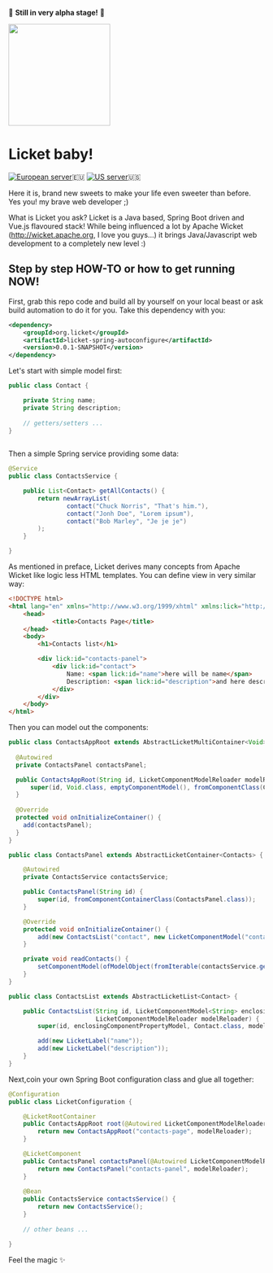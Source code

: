 :construction: **Still in very alpha stage!** :construction:
 
<img width="200" src="https://raw.githubusercontent.com/activey/licket/master/licket.png"></img>

# Licket baby!
[![European server](http://heroku-badge.herokuapp.com/?app=licket-demo-eu&style=flat&svg=1)](https://licket-demo-eu.herokuapp.com/):eu:
[![US server](http://heroku-badge.herokuapp.com/?app=licket-demo&style=flat&svg=1)](https://licket-demo.herokuapp.com/):us:

Here it is, brand new sweets to make your life even sweeter than before. Yes you! my brave web developer ;)

What is Licket you ask? Licket is a Java based, Spring Boot driven and Vue.js flavoured stack!
While being influenced a lot by Apache Wicket (http://wicket.apache.org, I love you guys...) it brings Java/Javascript web development to a completely new level :)

## Step by step HOW-TO or how to get running NOW!

First, grab this repo code and build all by yourself on your local beast or ask build automation to do it for you.
Take this dependency with you:

```xml
<dependency>
    <groupId>org.licket</groupId>
    <artifactId>licket-spring-autoconfigure</artifactId>
    <version>0.0.1-SNAPSHOT</version>
</dependency>
```

Let's start with simple model first:

```java
public class Contact {

    private String name;
    private String description;
    
    // getters/setters ...
}
    
```

Then a simple Spring service providing some data:

```java
@Service
public class ContactsService {

    public List<Contact> getAllContacts() {
        return newArrayList(
                contact("Chuck Norris", "That's him."),
                contact("Jonh Doe", "Lorem ipsum"),
                contact("Bob Marley", "Je je je")
        );
    }

}
```

As mentioned in preface, Licket derives many concepts from Apache Wicket like logic less HTML templates. You can define view in very similar way:

```html
<!DOCTYPE html>
<html lang="en" xmlns="http://www.w3.org/1999/xhtml" xmlns:lick="http://www.w3.org/1999/xhtml">
    <head>
            <title>Contacts Page</title>
    </head>
    <body>
        <h1>Contacts list</h1>

        <div lick:id="contacts-panel">
            <div lick:id="contact">
                Name: <span lick:id="name">here will be name</span>
                Description: <span lick:id="description">and here description</span>
            </div>
        </div>
    </body>
</html>
```

Then you can model out the components:

```java
public class ContactsAppRoot extends AbstractLicketMultiContainer<Void> {
    
  @Autowired
  private ContactsPanel contactsPanel;

  public ContactsAppRoot(String id, LicketComponentModelReloader modelReloader) {
      super(id, Void.class, emptyComponentModel(), fromComponentClass(ContactsAppRoot.class), modelReloader);
  }
  
  @Override
  protected void onInitializeContainer() {
    add(contactsPanel);
  }
}

public class ContactsPanel extends AbstractLicketContainer<Contacts> {

    @Autowired
    private ContactsService contactsService;

    public ContactsPanel(String id) {
        super(id, fromComponentContainerClass(ContactsPanel.class));
    }

    @Override
    protected void onInitializeContainer() {
        add(new ContactsList("contact", new LicketComponentModel("contacts"), modelReloader())); 
    }

    private void readContacts() {
        setComponentModel(ofModelObject(fromIterable(contactsService.getAllContacts())));
    }
}

public class ContactsList extends AbstractLicketList<Contact> {

    public ContactsList(String id, LicketComponentModel<String> enclosingComponentPropertyModel,
                        LicketComponentModelReloader modelReloader) {
        super(id, enclosingComponentPropertyModel, Contact.class, modelReloader);

        add(new LicketLabel("name"));
        add(new LicketLabel("description"));
    }
}
```

Next,coin your own Spring Boot configuration class and glue all together:

```java
@Configuration
public class LicketConfiguration {

    @LicketRootContainer
    public ContactsAppRoot root(@Autowired LicketComponentModelReloader modelReloader) {
        return new ContactsAppRoot("contacts-page", modelReloader);
    }

    @LicketComponent
    public ContactsPanel contactsPanel(@Autowired LicketComponentModelReloader modelReloader) {
        return new ContactsPanel("contacts-panel", modelReloader);
    }
    
    @Bean
    public ContactsService contactsService() {
        return new ContactsService();
    }
    
    // other beans ...

}
```

Feel the magic :sparkles:
 

